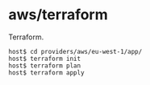# aws/terraform

Terraform.

    host$ cd providers/aws/eu-west-1/app/
    host$ terraform init
    host$ terraform plan
    host$ terraform apply
